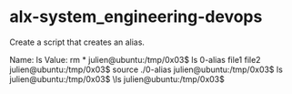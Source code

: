 # alx-system_engineering-devops

Create a script that creates an alias.

Name: ls
Value: rm \*
julien@ubuntu:/tmp/0x03$ ls
0-alias file1 file2
julien@ubuntu:/tmp/0x03$ source ./0-alias
julien@ubuntu:/tmp/0x03$ ls
julien@ubuntu:/tmp/0x03$ \ls
julien@ubuntu:/tmp/0x03$
